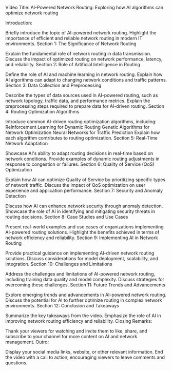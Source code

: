 Video Title: AI-Powered Network Routing: Exploring how AI algorithms can optimize network routing

Introduction:

Briefly introduce the topic of AI-powered network routing.
Highlight the importance of efficient and reliable network routing in modern IT environments.
Section 1: The Significance of Network Routing

Explain the fundamental role of network routing in data transmission.
Discuss the impact of optimized routing on network performance, latency, and reliability.
Section 2: Role of Artificial Intelligence in Routing

Define the role of AI and machine learning in network routing.
Explain how AI algorithms can adapt to changing network conditions and traffic patterns.
Section 3: Data Collection and Preprocessing

Describe the types of data sources used in AI-powered routing, such as network topology, traffic data, and performance metrics.
Explain the preprocessing steps required to prepare data for AI-driven routing.
Section 4: Routing Optimization Algorithms

Introduce common AI-driven routing optimization algorithms, including:
Reinforcement Learning for Dynamic Routing
Genetic Algorithms for Network Optimization
Neural Networks for Traffic Prediction
Explain how each algorithm contributes to routing optimization.
Section 5: Real-Time Network Adaptation

Showcase AI's ability to adapt routing decisions in real-time based on network conditions.
Provide examples of dynamic routing adjustments in response to congestion or failures.
Section 6: Quality of Service (QoS) Optimization

Explain how AI can optimize Quality of Service by prioritizing specific types of network traffic.
Discuss the impact of QoS optimization on user experience and application performance.
Section 7: Security and Anomaly Detection

Discuss how AI can enhance network security through anomaly detection.
Showcase the role of AI in identifying and mitigating security threats in routing decisions.
Section 8: Case Studies and Use Cases

Present real-world examples and use cases of organizations implementing AI-powered routing solutions.
Highlight the benefits achieved in terms of network efficiency and reliability.
Section 9: Implementing AI in Network Routing

Provide practical guidance on implementing AI-driven network routing solutions.
Discuss considerations for model deployment, scalability, and integration.
Section 10: Challenges and Limitations

Address the challenges and limitations of AI-powered network routing, including training data quality and model complexity.
Discuss strategies for overcoming these challenges.
Section 11: Future Trends and Advancements

Explore emerging trends and advancements in AI-powered network routing.
Discuss the potential for AI to further optimize routing in complex network environments.
Section 12: Conclusion and Takeaways

Summarize the key takeaways from the video.
Emphasize the role of AI in improving network routing efficiency and reliability.
Closing Remarks:

Thank your viewers for watching and invite them to like, share, and subscribe to your channel for more content on AI and network management.
Outro:

Display your social media links, website, or other relevant information.
End the video with a call to action, encouraging viewers to leave comments and questions.